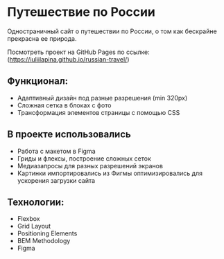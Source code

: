 # Путешествие по России
Одностраничный сайт о путешествии по России, о том как бескрайне прекрасна ее природа.

Посмотреть проект на GitHub Pages по ссылке: (https://iuliilapina.github.io/russian-travel/)

## Функционал:
* Адаптивный дизайн под разные разрешения (min 320px)
* Сложная сетка в блоках с фото
* Трансформация элементов страницы с помощью CSS

## В проекте использовались 
* Работа с макетом в Figma 
* Гриды и флексы, построение сложных сеток
* Медиазапросы для разных разрешений экранов
* Картинки импортировались из Фигмы оптимизировались для ускорения загрузки сайта

## Технологии:
* Flexbox
* Grid Layout
* Positioning Elements
* BEM Methodology
* Figma
